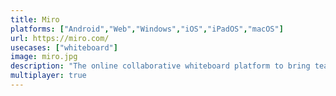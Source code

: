 ```yaml
---
title: Miro
platforms: ["Android","Web","Windows","iOS","iPadOS","macOS"]
url: https://miro.com/
usecases: ["whiteboard"]
image: miro.jpg
description: "The online collaborative whiteboard platform to bring teams together, anytime, anywhere."
multiplayer: true
---
```

